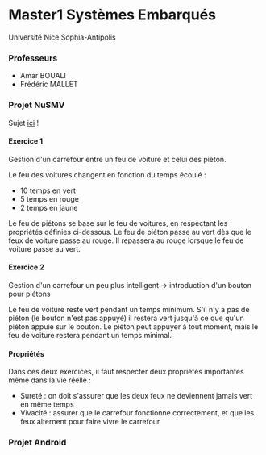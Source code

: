 # Master1 Systèmes Embarqués
Université Nice Sophia-Antipolis

### Professeurs
  - Amar BOUALI
  - Frédéric MALLET

### Projet NuSMV

Sujet [ici](http://miageprojet2.unice.fr/index.php?title=User:FredericMallet/M1_IFI_-_M7_-_Mobile_%26_Embedded_Systems/Traffic_light_with_NuSMV) !
#### Exercice 1

Gestion d'un carrefour entre un feu de voiture et celui des piéton.

Le feu des voitures changent en fonction du temps écoulé :
  - 10 temps en vert
  - 5 temps en rouge
  - 2 temps en jaune

Le feu de piétons se base sur le feu de voitures, en respectant les propriétés définies ci-dessous. Le feu de piéton passe au vert dès que le feux de voiture passe au rouge. Il repassera au rouge lorsque le feu de voiture passe au vert.

#### Exercice 2

Gestion d'un carrefour un peu plus intelligent -> introduction d'un bouton pour piétons

Le feu de voiture reste vert pendant un temps minimum. S'il n'y a pas de piéton (le bouton n'est pas appuyé) il restera vert jusqu'à ce que qu'un piéton appuie sur le bouton. Le piéton peut appuyer à tout moment, mais le feu de voiture restera pendant un temps minimal.

#### Propriétés

Dans ces deux exercices, il faut respecter deux propriétés importantes même dans la vie réelle :
  - Sureté : on doit s'assurer que les deux feux ne deviennent jamais vert en même temps
  - Vivacité : assurer que le carrefour fonctionne correctement, et que les feux alternent pour faire vivre le carrefour

### Projet Android
